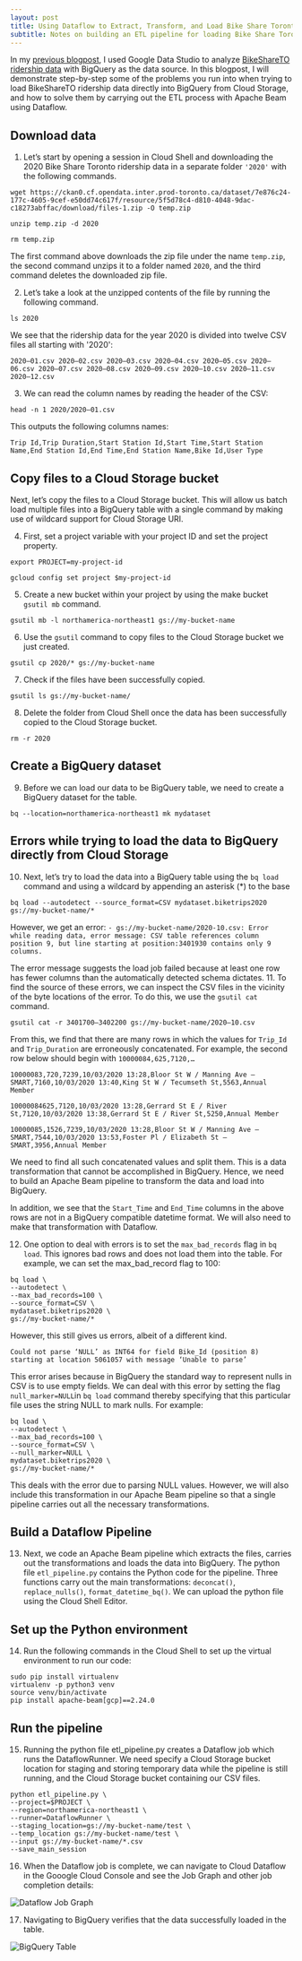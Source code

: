 ```yaml
---
layout: post
title: Using Dataflow to Extract, Transform, and Load Bike Share Toronto Ridership Data into BigQuery
subtitle: Notes on building an ETL pipeline for loading Bike Share Toronto ridership data into BigQuery to serve as a source for Data Studio visualizations
---
```


In my [previous blogpost](https://bilalmkhan.github.io/toronto-bike-share-covid-bigquery-datastudio/), I used Google Data Studio to analyze [BikeShareTO ridership data](https://ckan0.cf.opendata.inter.prod-toronto.ca/tr/dataset/bike-share-toronto-ridership-data) with BigQuery as the data source. In this blogpost, I will demonstrate step-by-step some of the problems you run into when trying to load BikeShareTO ridership data directly into BigQuery from Cloud Storage, and how to solve them by carrying out the ETL process with Apache Beam using Dataflow.

## Download data
1. Let’s start by opening a session in Cloud Shell and downloading the 2020 Bike Share Toronto ridership data in a separate folder `'2020'` with the following commands.

```
wget https://ckan0.cf.opendata.inter.prod-toronto.ca/dataset/7e876c24-177c-4605-9cef-e50dd74c617f/resource/5f5d78c4-d810-4048-9dac-c18273abffac/download/files-1.zip -O temp.zip

unzip temp.zip -d 2020

rm temp.zip
```


The first command above downloads the zip file under the name `temp.zip`, the second command unzips it to a folder named `2020`, and the third command deletes the downloaded zip file.

2. Let’s take a look at the unzipped contents of the file by running the following command.

```
ls 2020
```

We see that the ridership data for the year 2020 is divided into twelve CSV files all starting with '2020':

`2020–01.csv 2020–02.csv 2020–03.csv 2020–04.csv 2020–05.csv 2020–06.csv 2020–07.csv 2020–08.csv 2020–09.csv 2020–10.csv 2020–11.csv 2020–12.csv`

3. We can read the column names by reading the header of the CSV:

```
head -n 1 2020/2020–01.csv
```

This outputs the following columns names:

`Trip Id,Trip Duration,Start Station Id,Start Time,Start Station Name,End Station Id,End Time,End Station Name,Bike Id,User Type`

## Copy files to a Cloud Storage bucket
Next, let’s copy the files to a Cloud Storage bucket. This will allow us batch load multiple files into a BigQuery table with a single command by making use of wildcard support for Cloud Storage URI.

4. First, set a project variable with your project ID and set the project property.

```
export PROJECT=my-project-id

gcloud config set project $my-project-id
```


5. Create a new bucket within your project by using the make bucket `gsutil mb` command.

```
gsutil mb -l northamerica-northeast1 gs://my-bucket-name
```

6. Use the `gsutil` command to copy files to the Cloud Storage bucket we just created.

```
gsutil cp 2020/* gs://my-bucket-name
```

7. Check if the files have been successfully copied.
```
gsutil ls gs://my-bucket-name/
```
8. Delete the folder from Cloud Shell once the data has been successfully copied to the Cloud Storage bucket.
```
rm -r 2020
```
## Create a BigQuery dataset
9. Before we can load our data to be BigQuery table, we need to create a BigQuery dataset for the table.
```
bq --location=northamerica-northeast1 mk mydataset
```
## Errors while trying to load the data to BigQuery directly from Cloud Storage
10. Next, let’s try to load the data into a BigQuery table using the `bq load` command and using a wildcard by appending an asterisk (\*) to the base
```
bq load --autodetect --source_format=CSV mydataset.biketrips2020 gs://my-bucket-name/*
```
However, we get an error:
`- gs://my-bucket-name/2020-10.csv: Error while reading
data, error message: CSV table references column position 9, but
line starting at position:3401930 contains only 9 columns.`

The error message suggests the load job failed because at least one row has fewer columns than the automatically detected schema dictates.
11. To find the source of these errors, we can inspect the CSV files in the vicinity of the byte locations of the error. To do this, we use the `gsutil cat` command.
```
gsutil cat -r 3401700–3402200 gs://my-bucket-name/2020–10.csv
```
From this, we find that there are many rows in which the values for `Trip_Id` and `Trip_Duration` are erroneously concatenated. For example, the second row below should begin with `10000084,625,7120,…`

`10000083,720,7239,10/03/2020 13:28,Bloor St W / Manning Ave — SMART,7160,10/03/2020 13:40,King St W / Tecumseth St,5563,Annual Member`

`10000084625,7120,10/03/2020 13:28,Gerrard St E / River St,7120,10/03/2020 13:38,Gerrard St E / River St,5250,Annual Member`

`10000085,1526,7239,10/03/2020 13:28,Bloor St W / Manning Ave — SMART,7544,10/03/2020 13:53,Foster Pl / Elizabeth St — SMART,3956,Annual Member`

We need to find all such concatenated values and split them. This is a data transformation that cannot be accomplished in BigQuery. Hence, we need to build an Apache Beam pipeline to transform the data and load into BigQuery.

In addition, we see that the `Start_Time` and `End_Time` columns in the above rows are not in a BigQuery compatible datetime format. We will also need to make that transformation with Dataflow.

12. One option to deal with errors is to set the `max_bad_records` flag in `bq load`. This ignores bad rows and does not load them into the table. For example, we can set the max_bad_record flag to 100:
```
bq load \
--autodetect \
--max_bad_records=100 \
--source_format=CSV \
mydataset.biketrips2020 \
gs://my-bucket-name/*
```
However, this still gives us errors, albeit of a different kind.

`Could not parse ‘NULL’ as INT64 for field Bike_Id (position 8) starting at location 5061057 with message ‘Unable to parse’`

This error arises because in BigQuery the standard way to represent nulls in CSV is to use empty fields. We can deal with this error by setting the flag `null_marker=NULL`in `bq load` command thereby specifying that this particular file uses the string NULL to mark nulls. For example:
```
bq load \
--autodetect \
--max_bad_records=100 \
--source_format=CSV \
--null_marker=NULL \
mydataset.biketrips2020 \
gs://my-bucket-name/*
```
This deals with the error due to parsing NULL values. However, we will also include this transformation in our Apache Beam pipeline so that a single pipeline carries out all the necessary transformations.
## Build a Dataflow Pipeline
13. Next, we code an Apache Beam pipeline which extracts the files, carries out the transformations and loads the data into BigQuery. The python file `etl_pipeline.py` contains the Python code for the pipeline. Three functions carry out the main transformations: `deconcat()`, `replace_nulls()`, `format_datetime_bq()`. We can upload the python file using the Cloud Shell Editor.
## Set up the Python environment
14. Run the following commands in the Cloud Shell to set up the virtual environment to run our code:
```
sudo pip install virtualenv 
virtualenv -p python3 venv 
source venv/bin/activate 
pip install apache-beam[gcp]==2.24.0
```
## Run the pipeline
15. Running the python file etl_pipeline.py creates a Dataflow job which runs the DataflowRunner. We need specify a Cloud Storage bucket location for staging and storing temporary data while the pipeline is still running, and the Cloud Storage bucket containing our CSV files.
```
python etl_pipeline.py \
--project=$PROJECT \
--region=northamerica-northeast1 \
--runner=DataflowRunner \
--staging_location=gs://my-bucket-name/test \
--temp_location gs://my-bucket-name/test \
--input gs://my-bucket-name/*.csv 
--save_main_session
```
16. When the Dataflow job is complete, we can navigate to Cloud Dataflow in the Gooogle Cloud Console and see the Job Graph and other job completion details:

![Dataflow Job Graph](/images/Dataflow_Screenshot.png)

17. Navigating to BigQuery verifies that the data successfully loaded in the table.

![BigQuery Table](/images/BigQuery_Screenshot.png)
